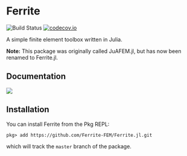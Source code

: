 # Ferrite

![Build Status](https://github.com/Ferrite-FEM/Ferrite.jl/workflows/CI/badge.svg?event=push)
[![codecov.io](http://codecov.io/github/Ferrite-FEM/Ferrite.jl/coverage.svg?branch=master)](http://codecov.io/github/Ferrite-FEM/Ferrite.jl?branch=master)

A simple finite element toolbox written in Julia.

**Note:** This package was originally called JuAFEM.jl, but has now been renamed to Ferrite.jl.

## Documentation

[![][docs-dev-img]][docs-dev-url]

## Installation
You can install Ferrite from the Pkg REPL:
```
pkg> add https://github.com/Ferrite-FEM/Ferrite.jl.git
```
which will track the `master` branch of the package.


[docs-dev-img]: https://img.shields.io/badge/docs-dev-blue.svg
[docs-dev-url]: http://kristofferc.github.io/Ferrite.jl/dev/
